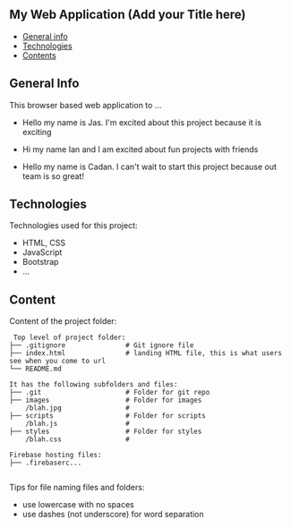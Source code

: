 ## My Web Application (Add your Title here)

* [General info](#general-info)
* [Technologies](#technologies)
* [Contents](#content)

## General Info

This browser based web application to ...

* Hello my name is Jas. I'm excited about this project because it is exciting

* Hi my name Ian and I am excited about fun projects with friends

* Hello my name is Cadan. I can't wait to start this project because out team is so great!
 
## Technologies

Technologies used for this project:

* HTML, CSS
* JavaScript
* Bootstrap
* ...

## Content

Content of the project folder:

```
 Top level of project folder: 
├── .gitignore               # Git ignore file
├── index.html               # landing HTML file, this is what users see when you come to url
└── README.md

It has the following subfolders and files:
├── .git                     # Folder for git repo
├── images                   # Folder for images
    /blah.jpg                # 
├── scripts                  # Folder for scripts
    /blah.js                 # 
├── styles                   # Folder for styles
    /blah.css                # 

Firebase hosting files: 
├── .firebaserc...


```

Tips for file naming files and folders:

* use lowercase with no spaces
* use dashes (not underscore) for word separation
